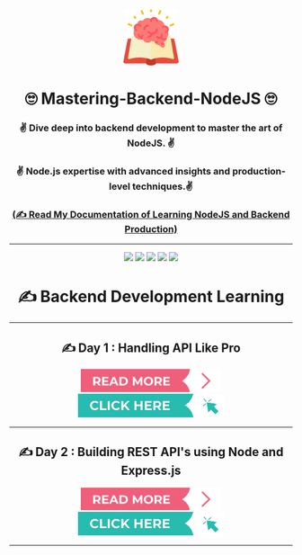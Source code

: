 <div align = "center">
<img width=100 src="./Assets/node.png">

# 🙄 Mastering-Backend-NodeJS  🙄

###  ✌️ Dive deep into backend development to master the art of NodeJS. ✌️

###  ✌️ Node.js expertise with advanced insights and production-level techniques.✌️

### [**(✍️ Read My Documentation of Learning NodeJS and Backend Production)**](https://sumontas-organization.gitbook.io/mastering-backend-with-nodejs/)

<hr>

![](https://img.shields.io/badge/React-20232A?style=for-the-badge&logo=react&logoColor=61DAFd)
![](https://img.shields.io/badge/Node.js-43853D?style=for-the-badge&logo=node.js&logoColor=white)
![](https://img.shields.io/badge/Node.js-43853D?style=for-the-badge&logo=node.js&logoColor=white)
![](https://img.shields.io/badge/JavaScript-F7DF1E?style=for-the-badge&logo=JavaScript&logoColor=white)
![](https://img.shields.io/badge/Express.js-404D59?style=for-the-badge)

# ✍️ Backend Development Learning

<hr>

## ✍️ Day 1 : Handling API Like Pro 

<a href="https://youtu.be/NxAwOjb_NlA"><img src="./Assets/readmore.jpg" width="250"></a>  <a href="https://github.com/Sumonta056/Mastering-Backend-NodeJS/commit/c9296c9852778e8546bfd21f5ee2385d0dd571c7"><img src="./Assets/click.jpg" width="260"></a>

<hr>

## ✍️ Day 2 : Building REST API's using Node and Express.js

<a href="https://youtu.be/NxAwOjb_NlA"><img src="./Assets/readmore.jpg" width="250"></a>  <a href="https://github.com/Sumonta056/Mastering-Backend-NodeJS/commit/c9296c9852778e8546bfd21f5ee2385d0dd571c7"><img src="./Assets/click.jpg" width="260"></a>

<hr>


</div>
